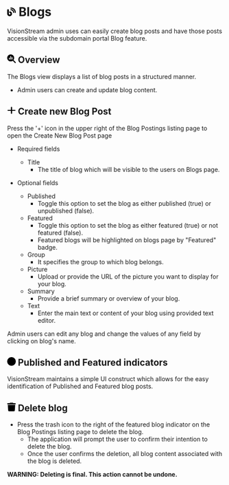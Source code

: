# <img src="https://raw.githubusercontent.com/vishaldhole173/pro-stream-documentation/main/fontawesome/svgs/solid/blog.svg" width="20" height="20"> Blogs

VisionStream admin uses can easily create blog posts and have those posts accessible via the subdomain portal Blog feature.

## <img src="https://raw.githubusercontent.com/vishaldhole173/pro-stream-documentation/main/fontawesome/svgs/solid/magnifying-glass-chart.svg" width="20" height="20"> Overview

The Blogs view displays a list of blog posts in a structured manner.

* Admin users can create and update blog content.

## <img src="https://raw.githubusercontent.com/vishaldhole173/pro-stream-documentation/main/fontawesome/svgs/solid/plus.svg" width="20" height="20"> Create new Blog Post

Press the '+' icon in the upper right of the Blog Postings listing page to open the Create New Blog Post page

* Required fields
  - Title
    - The title of blog which will be visible to the users on Blogs page.

* Optional fields
  - Published
    - Toggle this option to set the blog as either published (true) or unpublished (false).
  - Featured
    - Toggle this option to set the blog as either featured (true) or not featured (false).
    - Featured blogs will be highlighted on blogs page by "Featured" badge.
  - Group
    - It specifies the group to which blog belongs.
  - Picture
    - Upload or provide the URL of the picture you want to display for your blog.
  - Summary
    - Provide a brief summary or overview of your blog.
  - Text
    - Enter the main text or content of your blog using provided text editor.

Admin users can edit any blog and change the values of any field by clicking on blog's name.

## <img src="https://raw.githubusercontent.com/vishaldhole173/pro-stream-documentation/main/fontawesome/svgs/solid/circle.svg" width="20" height="20"> Published and Featured indicators

VisionStream maintains a simple UI construct which allows for the easy identification of Published and Featured blog posts.

## <img src="https://raw.githubusercontent.com/vishaldhole173/pro-stream-documentation/main/fontawesome/svgs/solid/trash.svg" width="20" height="20"> Delete blog

* Press the trash icon to the right of the featured blog indicator on the Blog Postings listing page to delete the blog.
  - The application will prompt the user to confirm their intention to delete the blog.
  - Once the user confirms the deletion, all blog content associated with the blog is deleted.
  
**WARNING: Deleting is final. This action cannot be undone.**

